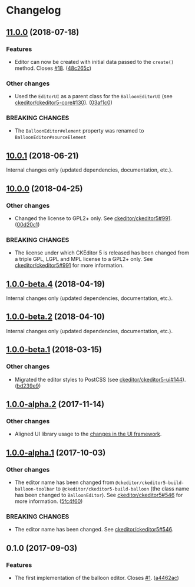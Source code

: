 Changelog
=========

## [11.0.0](https://github.com/ckeditor/ckeditor5-editor-balloon/compare/v10.0.1...v11.0.0) (2018-07-18)

### Features

* Editor can now be created with initial data passed to the `create()` method. Closes [#18](https://github.com/ckeditor/ckeditor5-editor-balloon/issues/18). ([48c265c](https://github.com/ckeditor/ckeditor5-editor-balloon/commit/48c265c))

### Other changes

* Used the `EditorUI` as a parent class for the `BalloonEditorUI` (see [ckeditor/ckeditor5-core#130](https://github.com/ckeditor/ckeditor5-core/issues/130)). ([03af1c0](https://github.com/ckeditor/ckeditor5-editor-balloon/commit/03af1c0))

### BREAKING CHANGES

* The `BalloonEditor#element` property was renamed to `BalloonEditor#sourceElement`


## [10.0.1](https://github.com/ckeditor/ckeditor5-editor-balloon/compare/v10.0.0...v10.0.1) (2018-06-21)

Internal changes only (updated dependencies, documentation, etc.).


## [10.0.0](https://github.com/ckeditor/ckeditor5-editor-balloon/compare/v1.0.0-beta.4...v10.0.0) (2018-04-25)

### Other changes

* Changed the license to GPL2+ only. See [ckeditor/ckeditor5#991](https://github.com/ckeditor/ckeditor5/issues/991). ([00d20c1](https://github.com/ckeditor/ckeditor5-editor-balloon/commit/00d20c1))

### BREAKING CHANGES

* The license under which CKEditor 5 is released has been changed from a triple GPL, LGPL and MPL license to a GPL2+ only. See [ckeditor/ckeditor5#991](https://github.com/ckeditor/ckeditor5/issues/991) for more information.


## [1.0.0-beta.4](https://github.com/ckeditor/ckeditor5-editor-balloon/compare/v1.0.0-beta.2...v1.0.0-beta.4) (2018-04-19)

Internal changes only (updated dependencies, documentation, etc.).


## [1.0.0-beta.2](https://github.com/ckeditor/ckeditor5-editor-balloon/compare/v1.0.0-beta.1...v1.0.0-beta.2) (2018-04-10)

Internal changes only (updated dependencies, documentation, etc.).


## [1.0.0-beta.1](https://github.com/ckeditor/ckeditor5-editor-balloon/compare/v1.0.0-alpha.2...v1.0.0-beta.1) (2018-03-15)

### Other changes

* Migrated the editor styles to PostCSS (see [ckeditor/ckeditor5-ui#144](https://github.com/ckeditor/ckeditor5-ui/issues/144)). ([bd239e9](https://github.com/ckeditor/ckeditor5-editor-balloon/commit/bd239e9))


## [1.0.0-alpha.2](https://github.com/ckeditor/ckeditor5-editor-balloon/compare/v1.0.0-alpha.1...v1.0.0-alpha.2) (2017-11-14)

### Other changes

* Aligned UI library usage to the [changes in the UI framework](https://github.com/ckeditor/ckeditor5-ui/pull/332).


## [1.0.0-alpha.1](https://github.com/ckeditor/ckeditor5-editor-balloon/compare/v0.1.0...v1.0.0-alpha.1) (2017-10-03)

### Other changes

* The editor name has been changed from `@ckeditor/ckeditor5-build-balloon-toolbar` to `@ckeditor/ckeditor5-build-balloon` (the class name has been changed to `BalloonEditor`). See [ckeditor/ckeditor5#546](https://github.com/ckeditor/ckeditor5/issues/546) for more information. ([5fc4f60](https://github.com/ckeditor/ckeditor5-editor-balloon/commit/5fc4f60))

### BREAKING CHANGES

* The editor name has been changed. See [ckeditor/ckeditor5#546](https://github.com/ckeditor/ckeditor5/issues/546).


## 0.1.0 (2017-09-03)

### Features

* The first implementation of the balloon editor. Closes [#1](https://github.com/ckeditor/ckeditor5-editor-balloon/issues/1). ([a4462ac](https://github.com/ckeditor/ckeditor5-editor-balloon/commit/a4462ac))

